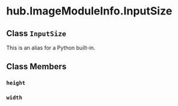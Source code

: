 <div itemscope itemtype="http://developers.google.com/ReferenceObject">
<meta itemprop="name" content="hub.ImageModuleInfo.InputSize" />
<meta itemprop="path" content="Stable" />
<meta itemprop="property" content="height"/>
<meta itemprop="property" content="width"/>
</div>

# hub.ImageModuleInfo.InputSize

## Class `InputSize`





This is an alias for a Python built-in.



## Class Members

<h3 id="height"><code>height</code></h3>

<h3 id="width"><code>width</code></h3>

